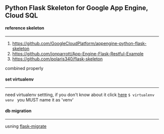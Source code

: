 ## Python Flask Skeleton for Google App Engine, Cloud SQL ##

#### reference skeleton
***
1. https://github.com/GoogleCloudPlatform/appengine-python-flask-skeleton
2. https://github.com/jonparrott/App-Engine-Flask-Restful-Example
3. https://github.com/polaris340/flask-skeleton

combined properly


#### set virtualenv ###
***
need virtualenv settting, if you don't know about it click [here](https://virtualenv.readthedocs.org/en/latest/)
  `$ virtualenv venv ` you MUST name it as 'venv'
  
  
#### db migration
***
usning [flask-migrate](https://flask-migrate.readthedocs.org/en/latest/)


